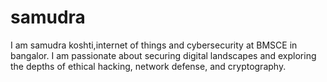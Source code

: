 # samudra
I am samudra koshti,internet of things and cybersecurity at BMSCE in bangalor. I am passionate about securing digital landscapes and exploring the depths of ethical hacking, network defense, and cryptography.
